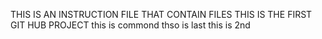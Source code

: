 THIS IS AN INSTRUCTION FILE THAT CONTAIN FILES
THIS IS THE FIRST GIT HUB PROJECT
this is commond
thso is last
this is 2nd
